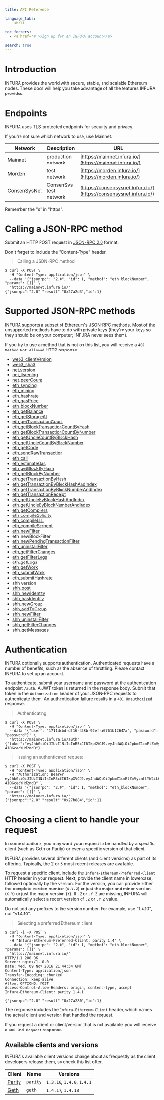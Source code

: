 ```yaml
---
title: API Reference

language_tabs:
  - shell

toc_footers:
  - <a href='#'>Sign up for an INFURA account</a>

search: true
---
```


# Introduction

INFURA provides the world with secure, stable, and scalable Ethereum nodes. These docs will help you take advantage of all the features INFURA provides.

# Endpoints

INFURA uses TLS-protected endpoints for security and privacy.

If you're not sure which network to use, use Mainnet.

Network      | Description                                      | URL
-------------|--------------------------------------------------|-------------------------------------------------------------------
Mainnet      | production network                               | [https://mainnet.infura.io/](https://mainnet.infura.io/)
Morden       | test network                                     | [https://morden.infura.io/](https://morden.infura.io/)
ConsenSysNet | [ConsenSys](https://consensys.net/) test network | [https://consensysnet.infura.io/](https://consensysnet.infura.io/)

<aside class="notice">
Remember the "s" in "https".
</aside>

# Calling a JSON-RPC method

Submit an HTTP POST request in [JSON-RPC 2.0](http://www.jsonrpc.org/specification) format.

<aside class="notice">
Don't forget to include the "Content-Type" header.
</aside>

> Calling a JSON-RPC method

```shell
$ curl -X POST \
  -H "Content-Type: application/json" \
  --data '{"jsonrpc": "2.0", "id": 1, "method": "eth_blockNumber", "params": []}' \
  "https://mainnet.infura.io/"
{"jsonrpc":"2.0","result":"0x27a2d3","id":1}
```

# Supported JSON-RPC methods

INFURA supports a subset of Ethereum's JSON-RPC methods. Most of the unsupported methods have to do with private keys (they're your keys so they should be on your computer; INFURA never sees them).

If you try to use a method that is not on this list, you will receive a `405 Method Not Allowed` HTTP response.

* [web3_clientVersion](https://github.com/ethereum/wiki/wiki/JSON-RPC#web3_clientversion)
* [web3_sha3](https://github.com/ethereum/wiki/wiki/JSON-RPC#web3_sha3)
* [net_version](https://github.com/ethereum/wiki/wiki/JSON-RPC#net_version)
* [net_listening](https://github.com/ethereum/wiki/wiki/JSON-RPC#net_listening)
* [net_peerCount](https://github.com/ethereum/wiki/wiki/JSON-RPC#net_peerCount)
* [eth_syncing](https://github.com/ethereum/wiki/wiki/JSON-RPC#eth_syncing)
* [eth_mining](https://github.com/ethereum/wiki/wiki/JSON-RPC#eth_mining)
* [eth_hashrate](https://github.com/ethereum/wiki/wiki/JSON-RPC#eth_hashrate)
* [eth_gasPrice](https://github.com/ethereum/wiki/wiki/JSON-RPC#eth_gasPrice)
* [eth_blockNumber](https://github.com/ethereum/wiki/wiki/JSON-RPC#eth_blockNumber)
* [eth_getBalance](https://github.com/ethereum/wiki/wiki/JSON-RPC#eth_getBalance)
* [eth_getStorageAt](https://github.com/ethereum/wiki/wiki/JSON-RPC#eth_getStorageAt)
* [eth_getTransactionCount](https://github.com/ethereum/wiki/wiki/JSON-RPC#eth_getTransactionCount)
* [eth_getBlockTransactionCountByHash](https://github.com/ethereum/wiki/wiki/JSON-RPC#eth_getBlockTransactionCountByHash)
* [eth_getBlockTransactionCountByNumber](https://github.com/ethereum/wiki/wiki/JSON-RPC#eth_getBlockTransactionCountByNumber)
* [eth_getUncleCountByBlockHash](https://github.com/ethereum/wiki/wiki/JSON-RPC#eth_getUncleCountByBlockHash)
* [eth_getUncleCountByBlockNumber](https://github.com/ethereum/wiki/wiki/JSON-RPC#eth_getUncleCountByBlockNumber)
* [eth_getCode](https://github.com/ethereum/wiki/wiki/JSON-RPC#eth_getCode)
* [eth_sendRawTransaction](https://github.com/ethereum/wiki/wiki/JSON-RPC#eth_sendRawTransaction)
* [eth_call](https://github.com/ethereum/wiki/wiki/JSON-RPC#eth_call)
* [eth_estimateGas](https://github.com/ethereum/wiki/wiki/JSON-RPC#eth_estimateGas)
* [eth_getBlockByHash](https://github.com/ethereum/wiki/wiki/JSON-RPC#eth_getBlockByHash)
* [eth_getBlockByNumber](https://github.com/ethereum/wiki/wiki/JSON-RPC#eth_getBlockByNumber)
* [eth_getTransactionByHash](https://github.com/ethereum/wiki/wiki/JSON-RPC#eth_getTransactionByHash)
* [eth_getTransactionByBlockHashAndIndex](https://github.com/ethereum/wiki/wiki/JSON-RPC#eth_getTransactionByBlockHashAndIndex)
* [eth_getTransactionByBlockNumberAndIndex](https://github.com/ethereum/wiki/wiki/JSON-RPC#eth_getTransactionByBlockNumberAndIndex)
* [eth_getTransactionReceipt](https://github.com/ethereum/wiki/wiki/JSON-RPC#eth_getTransactionReceipt)
* [eth_getUncleByBlockHashAndIndex](https://github.com/ethereum/wiki/wiki/JSON-RPC#eth_getUncleByBlockHashAndIndex)
* [eth_getUncleByBlockNumberAndIndex](https://github.com/ethereum/wiki/wiki/JSON-RPC#eth_getUncleByBlockNumberAndIndex)
* [eth_getCompilers](https://github.com/ethereum/wiki/wiki/JSON-RPC#eth_getCompilers)
* [eth_compileSolidity](https://github.com/ethereum/wiki/wiki/JSON-RPC#eth_compileSolidity)
* [eth_compileLLL](https://github.com/ethereum/wiki/wiki/JSON-RPC#eth_compileLLL)
* [eth_compileSerpent](https://github.com/ethereum/wiki/wiki/JSON-RPC#eth_compileSerpent)
* [eth_newFilter](https://github.com/ethereum/wiki/wiki/JSON-RPC#eth_newFilter)
* [eth_newBlockFilter](https://github.com/ethereum/wiki/wiki/JSON-RPC#eth_newBlockFilter)
* [eth_newPendingTransactionFilter](https://github.com/ethereum/wiki/wiki/JSON-RPC#eth_newPendingTransactionFilter)
* [eth_uninstallFilter](https://github.com/ethereum/wiki/wiki/JSON-RPC#eth_uninstallFilter)
* [eth_getFilterChanges](https://github.com/ethereum/wiki/wiki/JSON-RPC#eth_getFilterChanges)
* [eth_getFilterLogs](https://github.com/ethereum/wiki/wiki/JSON-RPC#eth_getFilterLogs)
* [eth_getLogs](https://github.com/ethereum/wiki/wiki/JSON-RPC#eth_getLogs)
* [eth_getWork](https://github.com/ethereum/wiki/wiki/JSON-RPC#eth_getWork)
* [eth_submitWork](https://github.com/ethereum/wiki/wiki/JSON-RPC#eth_submitWork)
* [eth_submitHashrate](https://github.com/ethereum/wiki/wiki/JSON-RPC#eth_submitHashrate)
* [shh_version](https://github.com/ethereum/wiki/wiki/JSON-RPC#shh_version)
* [shh_post](https://github.com/ethereum/wiki/wiki/JSON-RPC#shh_post)
* [shh_newIdentity](https://github.com/ethereum/wiki/wiki/JSON-RPC#shh_newIdentity)
* [shh_hasIdentity](https://github.com/ethereum/wiki/wiki/JSON-RPC#shh_hasIdentity)
* [shh_newGroup](https://github.com/ethereum/wiki/wiki/JSON-RPC#shh_newGroup)
* [shh_addToGroup](https://github.com/ethereum/wiki/wiki/JSON-RPC#shh_addToGroup)
* [shh_newFilter](https://github.com/ethereum/wiki/wiki/JSON-RPC#shh_newFilter)
* [shh_uninstallFilter](https://github.com/ethereum/wiki/wiki/JSON-RPC#shh_uninstallFilter)
* [shh_getFilterChanges](https://github.com/ethereum/wiki/wiki/JSON-RPC#shh_getFilterChanges)
* [shh_getMessages](https://github.com/ethereum/wiki/wiki/JSON-RPC#shh_getMessages)

# Authentication

INFURA optionally supports authentication. Authenticated requests have a number of benefits, such as the absence of throttling. Please contact INFURA to set up an account.

To authenticate, submit your username and password at the authentication endpoint `/auth`. A JWT token is returned in the response body. Submit that token in the `Authorization` header of your JSON-RPC requests to authenticate them. An authentication failure results in a `401 Unauthorized` response.

> Authenticating

```shell
$ curl -X POST \
  -H "Content-Type: application/json" \
  --data '{"user": "1711dcbd-df16-468b-92ef-a6761b12647a", "password": "password"}' \
  "https://mainnet.infura.io/auth"
{"token":"eyJhbGciOiJIUzI1NiIsInR5cCI6IkpXVCJ9.eyJhdWQiOiJpbmZ1cmEtZmVycnltYW4iLCJleHAiOjE0ODE0MDE3NzUsImlhdCI6MTQ3ODgwOTc3NSwiaXNzIjoiaW5mdXJhLWZlcnJ5bWFuIiwic3ViIjoiMTcxMWRjYmQtZGYxNi00NjhiLTkyZWYtYTY3NjFiMTI2NDdhIn0.GhR9SFWUfTFdUgMw7nXhzo6Jz7CC-4IOGceqYHd2ndQ"}
```

> Issuing an authenticated request

```shell
$ curl -X POST \
  -H "Content-Type: application/json" \
  -H "Authorization: Bearer eyJhbGciOiJIUzI1NiIsInR5cCI6IkpXVCJ9.eyJhdWQiOiJpbmZ1cmEtZmVycnltYW4iLCJleHAiOjE0ODE0MDE3NzUsImlhdCI6MTQ3ODgwOTc3NSwiaXNzIjoiaW5mdXJhLWZlcnJ5bWFuIiwic3ViIjoiMTcxMWRjYmQtZGYxNi00NjhiLTkyZWYtYTY3NjFiMTI2NDdhIn0.GhR9SFWUfTFdUgMw7nXhzo6Jz7CC-4IOGceqYHd2ndQ" \
  --data '{"jsonrpc": "2.0", "id": 1, "method": "eth_blockNumber", "params": []}' \
  "https://mainnet.infura.io/"
{"jsonrpc":"2.0","result":"0x27b884","id":1}
```

# Choosing a client to handle your request

In some situations, you may want your request to be handled by a specific client (such as Geth or Parity) or even a specific version of that client.

INFURA provides several different clients (and client versions) as part of its offering. Typically, the 2 or 3 most recent releases are available.

To request a specific client, include the `Infura-Ethereum-Preferred-Client` HTTP header in your request. Next, provide the client name in lowercase, followed optionally by the version. For the version, you can provide either the complete version number (`X.Y.Z`) or just the major and minor version (`X.Y`) or just the major version (`X`).  If `.Z` or `.Y.Z` are missing, INFURA will automatically select a recent version of `.Z` or `.Y.Z` value.

<aside class="notice">
Do not add any prefixes to the version number. For example, use "1.4.10", not "v1.4.10".
</aside>

> Selecting a preferred Ethereum client

```shell
$ curl -i -X POST \
  -H "Content-Type: application/json" \
  -H "Infura-Ethereum-Preferred-Client: parity 1.4" \
  --data '{"jsonrpc": "2.0", "id": 1, "method": "eth_blockNumber", "params": []}' \
  "https://mainnet.infura.io/"
HTTP/1.1 200 OK
Server: nginx/1.10.0
Date: Wed, 09 Nov 2016 21:44:34 GMT
Content-Type: application/json
Transfer-Encoding: chunked
Connection: keep-alive
Allow: OPTIONS, POST
Access-Control-Allow-Headers: origin, content-type, accept
Infura-Ethereum-Client: parity 1.4.1

{"jsonrpc":"2.0","result":"0x27a280","id":1}
```

The response includes the `Infura-Ethereum-Client` header, which names the actual client and version that handled the request.

If you request a client or client/version that is not available, you will receive a `400 Bad Request` response.

## Available clients and versions

<aside class="notice">
INFURA's available client versions change about as frequestly as the client developers release them, so check this list often.
</aside>

Client                                   | Name     | Versions
-----------------------------------------|----------|---------------------------
[Parity](https://ethcore.io/parity.html) | `parity` | `1.3.10`, `1.4.0`, `1.4.1`
[Geth](http://geth.ethereum.org/)        | `geth`   | `1.4.17`, `1.4.18`
